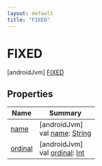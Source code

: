 ```yaml
---
layout: default
title: "FIXED"
---
```


# FIXED

[androidJvm]
[FIXED](index.md)

## Properties

| Name | Summary |
|---|---|
| [name](../../-game-viewport-mode/-c-r-o-p/index.md#-372974862%2FProperties%2F-188932584) | [androidJvm]<br>val [name](../../-game-viewport-mode/-c-r-o-p/index.md#-372974862%2FProperties%2F-188932584): [String](https://kotlinlang.org/api/core/kotlin-stdlib/kotlin/-string/index.html) |
| [ordinal](../../-game-viewport-mode/-c-r-o-p/index.md#-739389684%2FProperties%2F-188932584) | [androidJvm]<br>val [ordinal](../../-game-viewport-mode/-c-r-o-p/index.md#-739389684%2FProperties%2F-188932584): [Int](https://kotlinlang.org/api/core/kotlin-stdlib/kotlin/-int/index.html) |
